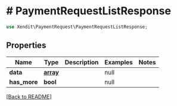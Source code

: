 # # PaymentRequestListResponse


```php
use Xendit\PaymentRequest\PaymentRequestListResponse;
```
## Properties

| Name | Type | Description | Examples | Notes |
| ------------ | ------------- | ------------- | ------------- | -------------|
| **data** | [**array**](PaymentRequest.md) |  | null |  |
| **has_more** | **bool** |  | null |  |


[[Back to README]](../../README.md)
